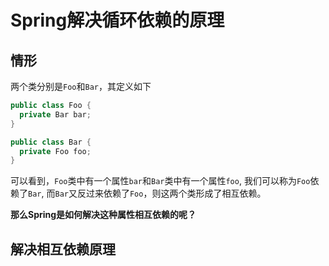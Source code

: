 # Spring解决循环依赖的原理

## 情形

两个类分别是`Foo`和`Bar`，其定义如下

```java
public class Foo {
  private Bar bar;
}

public class Bar {
  private Foo foo;
}
```

可以看到，`Foo`类中有一个属性`bar`和`Bar`类中有一个属性`foo`, 我们可以称为`Foo`依赖了`Bar`, 而`Bar`又反过来依赖了`Foo`，则这两个类形成了相互依赖。

**那么Spring是如何解决这种属性相互依赖的呢？**

## 解决相互依赖原理

